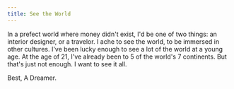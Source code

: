 ```yaml
---
title: See the World
---
```


In a prefect world where money didn't exist, I'd be one of two things: an interior designer, or a travelor. I ache to see the world, to be immersed in other cultures. I've been lucky enough to see a lot of the world at a young age. At the age of 21, I've already been to 5 of the world's 7 continents. But that's just not enough. I want to see it all.

Best,
A Dreamer.
